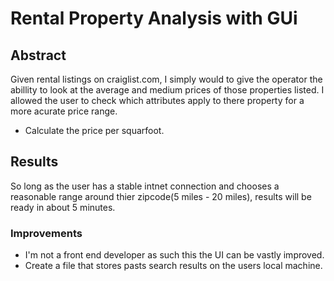 # Rental Property Analysis with GUi

## Abstract
Given rental listings on craiglist.com, I simply would to give the operator the abillity to look at the average and medium prices of those properties listed. I allowed the user to check which attributes apply to there property for a more acurate price range.
* Calculate the price per squarfoot.

## Results
So long as the user has a stable intnet connection and chooses a reasonable range around thier zipcode(5 miles - 20 miles), results will be ready in about 5 minutes. 

### Improvements
* I'm not a front end developer as such this the UI can be vastly improved.
* Create a file that stores pasts search results on the users local machine.
